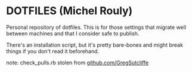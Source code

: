 DOTFILES (Michel Rouly)
=======================

Personal repository of dotfiles. This is for those settings that migrate well between machines and that I consider safe to publish.

There's an installation script, but it's pretty bare-bones and might break things if you don't read it beforehand.


note: check_pulls.rb stolen from [github.com/GregSutcliffe](github.com/GregSutcliffe)
